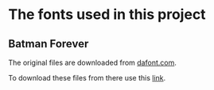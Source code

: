 # The fonts used in this project

## Batman Forever

The original files are downloaded from [dafont.com](https://www.dafont.com/de/batman-forever.font).

To download these files from there use this [link](https://dl.dafont.com/dl/?f=batman_forever).
